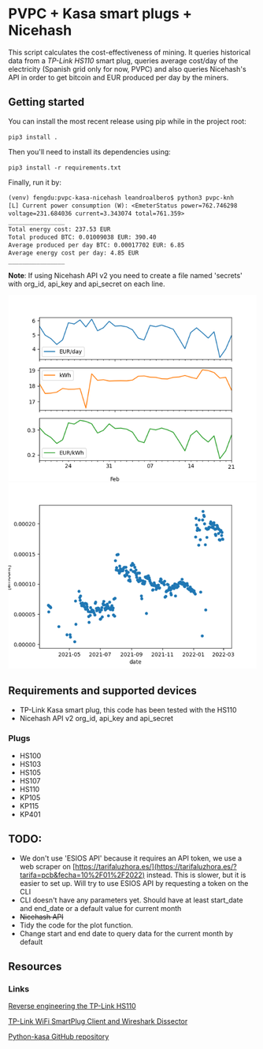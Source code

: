 # PVPC + Kasa smart plugs + Nicehash

This script calculates the cost-effectiveness of mining. It queries historical data from a *TP-Link HS110* smart plug, queries average cost/day of the electricity (Spanish grid only for now, PVPC) and also queries Nicehash's API in order to get bitcoin and EUR produced per day by the miners.

## Getting started

You can install the most recent release using pip while in the project root:

`pip3 install .`

Then you'll need to install its dependencies using:

`pip3 install -r requirements.txt`

Finally, run it by:

```
(venv) fengdu:pvpc-kasa-nicehash leandroalbero$ python3 pvpc-knh
[L] Current power consumption (W): <EmeterStatus power=762.746298 voltage=231.684036 current=3.343074 total=761.359>
________________
Total energy cost: 237.53 EUR
Total produced BTC: 0.01009038 EUR: 390.40
Average produced per day BTC: 0.00017702 EUR: 6.85
Average energy cost per day: 4.85 EUR
________________

```
**Note**: If using Nicehash API v2 you need to create a file named 'secrets' with org_id, api_key and api_secret on each line.

![](media/img.png)
![](media/profitability.png)
## Requirements and supported devices

* TP-Link Kasa smart plug, this code has been tested with the HS110
* Nicehash API v2 org_id, api_key and api_secret

### Plugs

* HS100
* HS103
* HS105
* HS107
* HS110
* KP105
* KP115
* KP401

## TODO:

* We don't use 'ESIOS API' because it requires an API token, we use a web scraper on
  [https://tarifaluzhora.es/](https://tarifaluzhora.es/?tarifa=pcb&fecha=10%2F01%2F2022) instead. This is slower,
  but it is easier to set up. Will try to use ESIOS API by requesting a token on the CLI
* CLI doesn't have any parameters yet. Should have at least start_date and end_date or a default value for current month
* ~~Nicehash API~~
* Tidy the code for the plot function.
* Change start and end date to query data for the current month by default

## Resources

### Links

[Reverse engineering the TP-Link HS110](https://www.softscheck.com/en/reverse-engineering-tp-link-hs110/)

[TP-Link WiFi SmartPlug Client and Wireshark Dissector](https://github.com/softScheck/tplink-smartplug)

[Python-kasa GitHub repository](https://github.com/python-kasa/python-kasa)
